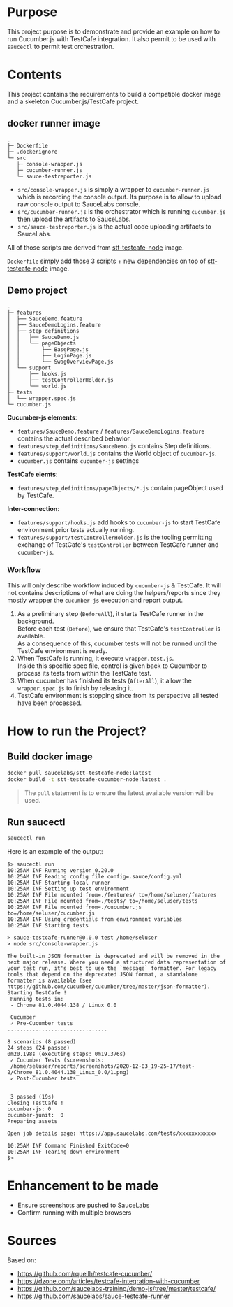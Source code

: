 # Purpose

This project purpose is to demonstrate and provide an example on how to run Cucumber.js with TestCafe integration.
It also permit to be used with `saucectl` to permit test orchestration.


# Contents

This project contains the requirements to build a compatible docker image and a skeleton Cucumber.js/TestCafe project.

## docker runner image

```
.
├─ Dockerfile
├─ .dockerignore
└─ src
   ├─ console-wrapper.js
   ├─ cucumber-runner.js
   └─ sauce-testreporter.js

```

- `src/console-wrapper.js` is simply a wrapper to `cucumber-runner.js` which is recording the console output. Its purpose is to allow to upload raw console output to SauceLabs console.
- `src/cucumber-runner.js` is the orchestrator which is running `cucumber.js` then upload the artifacts to SauceLabs.
- `src/sauce-testreporter.js` is the actual code uploading artifacts to SauceLabs.

All of those scripts are derived from [stt-testcafe-node](https://github.com/saucelabs/sauce-testcafe-runner) image.

`Dockerfile` simply add those 3 scripts + new dependencies on top of [stt-testcafe-node](https://github.com/saucelabs/sauce-testcafe-runner) image.

## Demo project

```
.
├─ features
│  ├── SauceDemo.feature
│  ├── SauceDemoLogins.feature
│  ├── step_definitions
│  │   ├── SauceDemo.js
│  │   └── pageObjects
│  │       ├── BasePage.js
│  │       ├── LoginPage.js
│  │       └── SwagOverviewPage.js
│  └── support
│      ├── hooks.js
│      ├── testControllerHolder.js
│      └── world.js
├─ tests
│  └── wrapper.spec.js
└─ cucumber.js
```

**Cucumber-js elements**:
- `features/SauceDemo.feature` / `features/SauceDemoLogins.feature` contains the actual described behavior.
- `features/step_definitions/SauceDemo.js` contains Step definitions.
- `features/support/world.js` contains the World object of `cucumber-js`.
- `cucumber.js` contains `cucumber-js` settings

**TestCafe elemts**:
- `features/step_definitions/pageObjects/*.js` contain pageObject used by TestCafe.

**Inter-connection**:
- `features/support/hooks.js` add hooks to `cucumber-js` to start TestCafe environment prior tests actually running.
- `features/support/testControllerHolder.js` is the tooling permitting exchange of TestCafe's `testController` between TestCafe runner and `cucumber-js`.


### Workflow

This will only describe workflow induced by `cucumber-js` & TestCafe. It will not contains descriptions of what are doing the helpers/reports since they mostly wrapper the `cucumber-js` execution and report output.

1. As a preliminary step (`BeforeAll`), it starts TestCafe runner in the background. \
Before each test (`Before`), we ensure that TestCafe's `testController` is available. \
As a consequence of this, cucumber tests will not be runned until the TestCafe environment is ready.
2. When TestCafe is running, it execute `wrapper.test.js`.\
Inside this specific spec file, control is given back to Cucumber to process its tests from within the TestCafe test.
3. When cucumber has finished its tests (`AfterAll`), it allow the `wrapper.spec.js` to finish by releasing it.
4. TestCafe environment is stopping since from its perspective all tested have been processed.

# How to run the Project?

## Build docker image

```bash
docker pull saucelabs/stt-testcafe-node:latest
docker build -t stt-testcafe-cucumber-node:latest .
```
> The `pull` statement is to ensure the latest available version will be used.

## Run saucectl

```bash
saucectl run
```

Here is an example of the output:
```
$> saucectl run
10:25AM INF Running version 0.20.0
10:25AM INF Reading config file config=.sauce/config.yml
10:25AM INF Starting local runner
10:25AM INF Setting up test environment
10:25AM INF File mounted from=./features/ to=/home/seluser/features
10:25AM INF File mounted from=./tests/ to=/home/seluser/tests
10:25AM INF File mounted from=./cucumber.js to=/home/seluser/cucumber.js
10:25AM INF Using credentials from environment variables
10:25AM INF Starting tests

> sauce-testcafe-runner@0.0.0 test /home/seluser
> node src/console-wrapper.js

The built-in JSON formatter is deprecated and will be removed in the next major release. Where you need a structured data representation of your test run, it's best to use the `message` formatter. For legacy tools that depend on the deprecated JSON format, a standalone formatter is available (see https://github.com/cucumber/cucumber/tree/master/json-formatter).
Starting TestCafe !
 Running tests in:
 - Chrome 81.0.4044.138 / Linux 0.0

 Cucumber
 ✓ Pre-Cucumber tests
................................

8 scenarios (8 passed)
24 steps (24 passed)
0m20.198s (executing steps: 0m19.376s)
 ✓ Cucumber Tests (screenshots:
 /home/seluser/reports/screenshots/2020-12-03_19-25-17/test-2/Chrome_81.0.4044.138_Linux_0.0/1.png)
 ✓ Post-Cucumber tests


 3 passed (19s)
Closing TestCafe !
cucumber-js: 0
cucumber-junit:  0
Preparing assets

Open job details page: https://app.saucelabs.com/tests/xxxxxxxxxxxx

10:25AM INF Command Finished ExitCode=0
10:25AM INF Tearing down environment
$>
```

# Enhancement to be made

- Ensure screenshots are pushed to SauceLabs
- Confirm running with multiple browsers

# Sources

Based on:
- https://github.com/rquellh/testcafe-cucumber/
- https://dzone.com/articles/testcafe-integration-with-cucumber
- https://github.com/saucelabs-training/demo-js/tree/master/testcafe/
- https://github.com/saucelabs/sauce-testcafe-runner